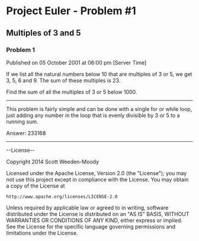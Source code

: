 # Project Euler - Problem #1

## Multiples of 3 and 5

### Problem 1
Published on 05 October 2001 at 06:00 pm [Server Time]

If we list all the natural numbers below 10 that are multiples of 3 or 5, we get 3, 5, 6 and 9. The sum of these multiples is 23.

Find the sum of all the multiples of 3 or 5 below 1000.

---------

This problem is fairly simple and can be done with a single for or while loop, just adding any number in the loop
that is evenly divisible by 3 or 5 to a running sum.

Answer: 233168

---------

--License--

Copyright 2014 Scott Weeden-Moody

Licensed under the Apache License, Version 2.0 (the "License");
you may not use this project except in compliance with the License.
You may obtain a copy of the License at
 
    http://www.apache.org/licenses/LICENSE-2.0

Unless required by applicable law or agreed to in writing, software
distributed under the License is distributed on an "AS IS" BASIS,
WITHOUT WARRANTIES OR CONDITIONS OF ANY KIND, either express or implied.
See the License for the specific language governing permissions and
limitations under the License.

